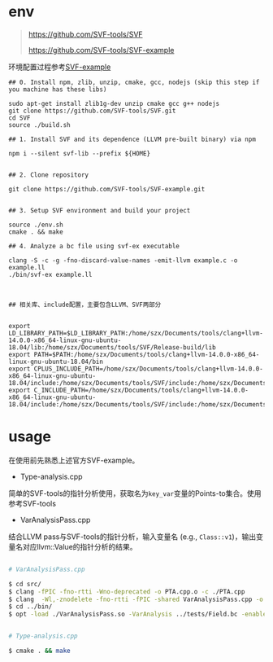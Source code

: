 # env

> https://github.com/SVF-tools/SVF
> 
> https://github.com/SVF-tools/SVF-example

环境配置过程参考[SVF-example](https://github.com/SVF-tools/SVF-example)

```
## 0. Install npm, zlib, unzip, cmake, gcc, nodejs (skip this step if you machine has these libs)

sudo apt-get install zlib1g-dev unzip cmake gcc g++ nodejs
git clone https://github.com/SVF-tools/SVF.git
cd SVF
source ./build.sh

## 1. Install SVF and its dependence (LLVM pre-built binary) via npm

npm i --silent svf-lib --prefix ${HOME}


## 2. Clone repository

git clone https://github.com/SVF-tools/SVF-example.git


## 3. Setup SVF environment and build your project 

source ./env.sh
cmake . && make

## 4. Analyze a bc file using svf-ex executable

clang -S -c -g -fno-discard-value-names -emit-llvm example.c -o example.ll
./bin/svf-ex example.ll



## 相关库、include配置，主要包含LLVM、SVF两部分


export LD_LIBRARY_PATH=$LD_LIBRARY_PATH:/home/szx/Documents/tools/clang+llvm-14.0.0-x86_64-linux-gnu-ubuntu-18.04/lib:/home/szx/Documents/tools/SVF/Release-build/lib
export PATH=$PATH:/home/szx/Documents/tools/clang+llvm-14.0.0-x86_64-linux-gnu-ubuntu-18.04/bin
export CPLUS_INCLUDE_PATH=/home/szx/Documents/tools/clang+llvm-14.0.0-x86_64-linux-gnu-ubuntu-18.04/include:/home/szx/Documents/tools/SVF/include:/home/szx/Documents/tools/SVF/z3.obj/include
export C_INCLUDE_PATH=/home/szx/Documents/tools/clang+llvm-14.0.0-x86_64-linux-gnu-ubuntu-18.04/include:/home/szx/Documents/tools/SVF/include:/home/szx/Documents/tools/SVF/z3.obj/include

```



# usage

在使用前先熟悉上述官方SVF-example。

* Type-analysis.cpp

简单的SVF-tools的指针分析使用，获取名为`key_var`变量的Points-to集合。使用参考SVF-tools

* VarAnalysisPass.cpp

结合LLVM pass与SVF-tools的指针分析，输入变量名 (e.g., `Class::v1`)，输出变量名对应llvm::Value的指针分析的结果。

```bash

# VarAnalysisPass.cpp

$ cd src/
$ clang -fPIC -fno-rtti -Wno-deprecated -o PTA.cpp.o -c ./PTA.cpp
$ clang  -Wl,-znodelete -fno-rtti -fPIC -shared VarAnalysisPass.cpp -o  ../bin/VarAnalysisPass.so /home/szx/Documents/tools/SVF/Release-build/lib/libSvf.a  PTA.cpp.o
$ cd ../bin/
$ opt -load ./VarAnalysisPass.so -VarAnalysis ../tests/Field.bc -enable-new-pm=0 -o /dev/null


# Type-analysis.cpp

$ cmake . && make


```
